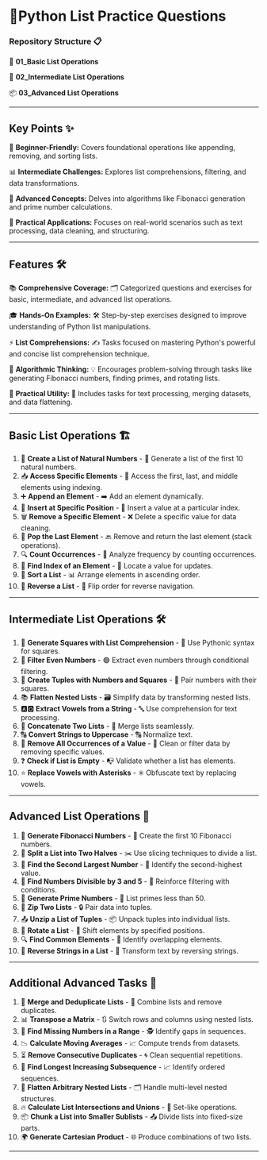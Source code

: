 

# **📂Python List Practice Questions**



### **Repository Structure** 📋

📁 **01_Basic List Operations**

📂 **02_Intermediate List Operations**

📦 **03_Advanced List Operations**

---

## **Key Points** ✨

🌿 **Beginner-Friendly:** Covers foundational operations like appending, removing, and sorting lists.

📊 **Intermediate Challenges:** Explores list comprehensions, filtering, and data transformations.

🚀 **Advanced Concepts:** Delves into algorithms like Fibonacci generation and prime number calculations.

🔧 **Practical Applications:** Focuses on real-world scenarios such as text processing, data cleaning, and structuring.

---

## **Features** 🛠️

📚 **Comprehensive Coverage:**
🗂️ Categorized questions and exercises for basic, intermediate, and advanced list operations.

🎓 **Hands-On Examples:**
🛠️ Step-by-step exercises designed to improve understanding of Python list manipulations.

⚡ **List Comprehensions:**
✍️ Tasks focused on mastering Python's powerful and concise list comprehension technique.

🧠 **Algorithmic Thinking:**
💡 Encourages problem-solving through tasks like generating Fibonacci numbers, finding primes, and rotating lists.

🌟 **Practical Utility:**
🛒 Includes tasks for text processing, merging datasets, and data flattening.

---

## **Basic List Operations** 🏗️

1. 🔢 **Create a List of Natural Numbers** - 📝 Generate a list of the first 10 natural numbers.
2. 📥 **Access Specific Elements** - 🧲 Access the first, last, and middle elements using indexing.
3. ➕ **Append an Element** - ➡️ Add an element dynamically.
4. 📌 **Insert at Specific Position** - 🎯 Insert a value at a particular index.
5. 🗑️ **Remove a Specific Element** - ❌ Delete a specific value for data cleaning.
6. 🚮 **Pop the Last Element** - 🔙 Remove and return the last element (stack operations).
7. 🔍 **Count Occurrences** - 🔢 Analyze frequency by counting occurrences.
8. 📍 **Find Index of an Element** - 📡 Locate a value for updates.
9. 🔄 **Sort a List** - 📊 Arrange elements in ascending order.
10. 🔄 **Reverse a List** - 🔁 Flip order for reverse navigation.

---

## **Intermediate List Operations** 🛠️

1. 🧮 **Generate Squares with List Comprehension** - 📏 Use Pythonic syntax for squares.
2. 🔢 **Filter Even Numbers** - 🟢 Extract even numbers through conditional filtering.
3. 🎲 **Create Tuples with Numbers and Squares** - 🔗 Pair numbers with their squares.
4. 📚 **Flatten Nested Lists** - 🗃️ Simplify data by transforming nested lists.
5. 🅰️🅾️ **Extract Vowels from a String** - 🔤 Use comprehension for text processing.
6. 🔗 **Concatenate Two Lists** - 🔗 Merge lists seamlessly.
7. 🔠 **Convert Strings to Uppercase** - 🔠 Normalize text.
8. 🚫 **Remove All Occurrences of a Value** - 🧹 Clean or filter data by removing specific values.
9. ❓ **Check if List is Empty** - 📭 Validate whether a list has elements.
10. ⭐ **Replace Vowels with Asterisks** - ✳️ Obfuscate text by replacing vowels.

---

## **Advanced List Operations** 🚀

1. 🔢 **Generate Fibonacci Numbers** - 🔄 Create the first 10 Fibonacci numbers.
2. 📄 **Split a List into Two Halves** - ✂️ Use slicing techniques to divide a list.
3. 🥈 **Find the Second Largest Number** - 🥇 Identify the second-highest value.
4. 🌟 **Find Numbers Divisible by 3 and 5** - 🔢 Reinforce filtering with conditions.
5. 🔢 **Generate Prime Numbers** - 🔑 List primes less than 50.
6. 🔗 **Zip Two Lists** - 🔒 Pair data into tuples.
7. 📤 **Unzip a List of Tuples** - 📦 Unpack tuples into individual lists.
8. 🔄 **Rotate a List** - 🔁 Shift elements by specified positions.
9. 🔍 **Find Common Elements** - 🔗 Identify overlapping elements.
10. 🔄 **Reverse Strings in a List** - 🔄 Transform text by reversing strings.

---

## **Additional Advanced Tasks** 🚧

1. 🌈 **Merge and Deduplicate Lists** - 🔄 Combine lists and remove duplicates.
2. 📊 **Transpose a Matrix** - 🔃 Switch rows and columns using nested lists.
3. 🔎 **Find Missing Numbers in a Range** - 🕵️ Identify gaps in sequences.
4. 📉 **Calculate Moving Averages** - 📈 Compute trends from datasets.
5. ⏳ **Remove Consecutive Duplicates** - 🌀 Clean sequential repetitions.
6. 🔢 **Find Longest Increasing Subsequence** - 📈 Identify ordered sequences.
7. 🔗 **Flatten Arbitrary Nested Lists** - 🗂️ Handle multi-level nested structures.
8. 🔥 **Calculate List Intersections and Unions** - 🔗 Set-like operations.
9. 📦 **Chunk a List into Smaller Sublists** - 📤 Divide lists into fixed-size parts.
10. 🌍 **Generate Cartesian Product** - 🌐 Produce combinations of two lists.

---

